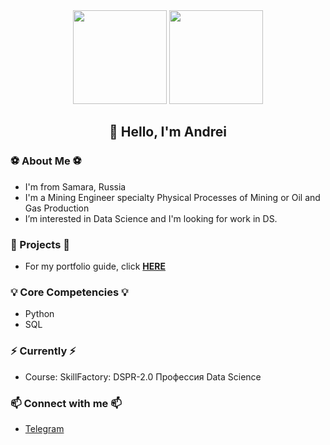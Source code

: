 <div id="header" align="center">
  <img src="https://media.giphy.com/media/kyKuZzsa6bShl3SaHe/giphy.gif" height="150"/>
  <!-- <img src="https://github-readme-stats.vercel.app/api?username=AndreiDS63&hide=contribs,prs" height="150"/> -->
  <img src="https://github-readme-stats.vercel.app/api/top-langs/?username=AndreiDS63&layout=compact" height="150"/>
</div>

<div id="badges" align="center">
    <img src="https://komarev.com/ghpvc/?username=AndreiDS63&style=flat-square&color=blue" alt=""/>
    <h2>
    👋 Hello, I'm Andrei 
    </h2>
</div>



### ⚽ About Me ⚽
- I'm from Samara, Russia
- I'm a Mining Engineer specialty Physical Processes of Mining or Oil and Gas Production
- I’m interested in Data Science and I'm looking for work in DS.

### 💼 Projects 💼
- For my portfolio guide, click **[HERE](https://github.com/AndreiDS63/educational_projects)**

### 💡 Core Competencies 💡
- Python
- SQL

### ⚡️ Currently ⚡️
- Course: SkillFactory: DSPR-2.0 Профессия Data Science

### 📫 Connect with me 📫
- [Telegram](https://t.me/Dolzhikov_as )

<!---
AndreiDS63/AndreiDS63 is a ✨ special ✨ repository because its `README.md` (this file) appears on your GitHub profile.
You can click the Preview link to take a look at your changes.
--->

